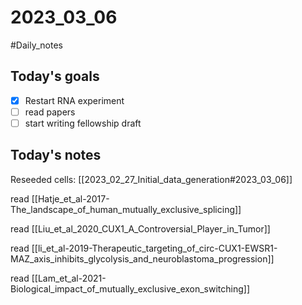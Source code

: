 # 2023_03_06 
#Daily_notes
## Today's goals
- [x] Restart RNA experiment
- [ ] read papers
- [ ] start writing fellowship draft

## Today's notes

Reseeded cells: [[2023_02_27_Initial_data_generation#2023_03_06]]

read  [[Hatje_et_al-2017-The_landscape_of_human_mutually_exclusive_splicing]]

read [[Liu_et_al_2020_CUX1_A_Controversial_Player_in_Tumor]]

read [[li_et_al-2019-Therapeutic_targeting_of_circ-CUX1-EWSR1-MAZ_axis_inhibits_glycolysis_and_neuroblastoma_progression]]

read [[Lam_et_al-2021-Biological_impact_of_mutually_exclusive_exon_switching]]
